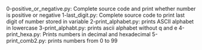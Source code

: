 0-positive_or_negative.py: Complete source code and print whether number is positive or negative
1-last_digit.py: Complete source code to print last digit of number stored in variable
2-print_alphabet.py: prints ASCII alphabet in lowercase
3-print_alphabt.py: prints ascii alphabet without q and e
4-print_hexa.py: Prints numbers in decimal and hexadecimal
5-print_comb2.py: prints numbers from 0 to 99
